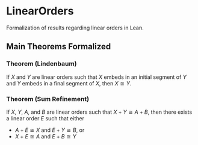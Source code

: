 # LinearOrders
Formalization of results regarding linear orders in Lean.


## Main Theorems Formalized
### Theorem (Lindenbaum)
If $X$ and $Y$ are linear orders such that $X$ embeds in an initial segment of $Y$ and $Y$ embeds in a final segment of $X$, then $X \cong Y$.

### Theorem (Sum Refinement)
If $X$, $Y$, $A$, and $B$ are linear orders such that $X + Y \cong A+B$, then there exists a linear order $E$ such that either
- $A + E \cong X$ and $E + Y \cong B$, or
- $X + E \cong A$ and $E + B \cong Y$
